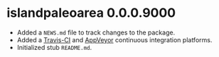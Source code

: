 # islandpaleoarea 0.0.0.9000

* Added a `NEWS.md` file to track changes to the package.
* Added a [Travis-CI](https://travis-ci.com/github/Neves-P/islandpaleoarea) and [AppVeyor](https://ci.appveyor.com/project/Neves-P/islandpaleoarea) continuous integration platforms.
* Initialized stub `README.md`.
